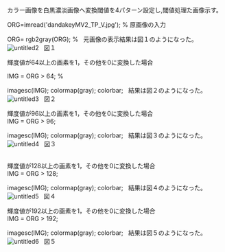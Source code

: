 カラー画像を白黒濃淡画像へ変換閾値を4パターン設定し,閾値処理た画像示す。  
  
ORG=imread('dandakeyMV2_TP_V.jpg'); % 原画像の入力  

ORG= rgb2gray(ORG); %  
元画像の表示結果は図１のようになった。  
![untitled2](https://user-images.githubusercontent.com/35324583/34821142-201c3a48-f706-11e7-8cc2-9f2e39a3091a.jpg)  
図１
   
  
輝度値が64以上の画素を1，その他を0に変換した場合  

IMG = ORG > 64; % 

imagesc(IMG); colormap(gray); colorbar;  
結果は図２のようになった。  
![untitled3](https://user-images.githubusercontent.com/35324583/34821187-421cf434-f706-11e7-9218-84057da732d7.jpg)  
図２
  
輝度値が96以上の画素を1，その他を0に変換した場合   
IMG = ORG > 96;  

imagesc(IMG); colormap(gray); colorbar;  
結果は図３のようになった。  
![untitled4](https://user-images.githubusercontent.com/35324583/34821250-75a08a3c-f706-11e7-977b-61115e3d26db.jpg)  
図３  
    
    
輝度値が128以上の画素を1，その他を0に変換した場合   
IMG = ORG > 128;  

imagesc(IMG); colormap(gray); colorbar;  
結果は図４のようになった。  
![untitled5](https://user-images.githubusercontent.com/35324583/34821344-be54a24a-f706-11e7-804d-bbf9e97c2abb.jpg)  
図４  

輝度値が192以上の画素を1，その他を0に変換した場合  
IMG = ORG > 192;  

imagesc(IMG); colormap(gray); colorbar;  
結果は図５のようになった。  
![untitled6](https://user-images.githubusercontent.com/35324583/34821386-e331130a-f706-11e7-9951-fa04829ee562.jpg)  
図５
